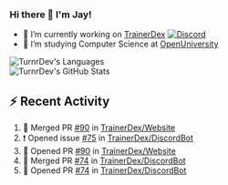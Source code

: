 ### Hi there 👋 I'm Jay!

- 🔭 I’m currently working on [TrainerDex](https://www.github.com/TrainerDex) [![Discord](https://discordapp.com/api/v6/guilds/364313717720219651/widget.png?style=shield)](http://discord.trainerdex.co.uk/)
- 🤔 I’m studying Computer Science at [OpenUniversity](http://www.open.ac.uk/courses/computing-it/degrees/bsc-computing-it-software-q62-soft)

![TurnrDev's Languages](https://github-readme-stats.vercel.app/api/top-langs/?username=TurnrDev&layout=compact&hide_border=true&title_color=1fa6aa&text_color=233247)
<br>
![TurnrDev's GitHub Stats](https://github-readme-stats.vercel.app/api?username=TurnrDev&show_icons=true&hide_border=true&count_private=true&include_all_commits=true&icon_color=1fa6aa&title_color=1fa6aa&text_color=233247)
<br>

## :zap: Recent Activity

<!--START_SECTION:activity-->
1. 🎉 Merged PR [#90](https://github.com/TrainerDex/Website/pull/90) in [TrainerDex/Website](https://github.com/TrainerDex/Website)
2. ❗️ Opened issue [#75](https://github.com/TrainerDex/DiscordBot/issues/75) in [TrainerDex/DiscordBot](https://github.com/TrainerDex/DiscordBot)
3. 💪 Opened PR [#90](https://github.com/TrainerDex/Website/pull/90) in [TrainerDex/Website](https://github.com/TrainerDex/Website)
4. 🎉 Merged PR [#74](https://github.com/TrainerDex/DiscordBot/pull/74) in [TrainerDex/DiscordBot](https://github.com/TrainerDex/DiscordBot)
5. 💪 Opened PR [#74](https://github.com/TrainerDex/DiscordBot/pull/74) in [TrainerDex/DiscordBot](https://github.com/TrainerDex/DiscordBot)
<!--END_SECTION:activity-->

